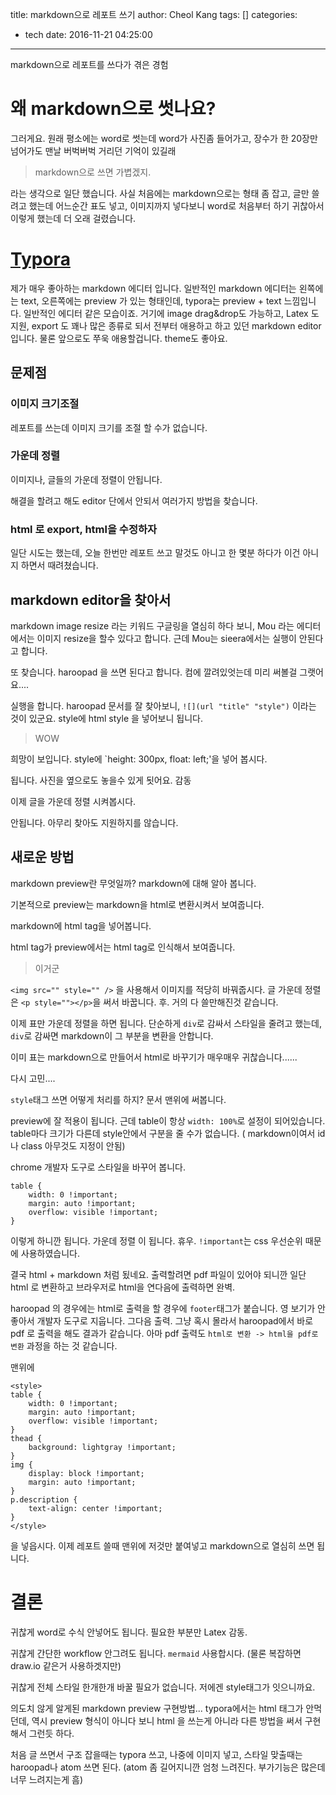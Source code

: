 title: markdown으로 레포트 쓰기
author: Cheol Kang
tags: []
categories:
  - tech
date: 2016-11-21 04:25:00
---
markdown으로 레포트를 쓰다가 겪은 경험

# 왜 markdown으로 썻나요?
그러게요. 원래 평소에는 word로 썻는데 word가 사진좀 들어가고, 장수가 한 20장만 넘어가도 맨날 버벅버벅 거리던 기억이 있길래
> markdown으로 쓰면 가볍겠지.

라는 생각으로 일단 했습니다. 사실 처음에는 markdown으로는 형태 좀 잡고, 글만 쓸려고 했는데 어느순간 표도 넣고, 이미지까지 넣다보니 word로 처음부터 하기 귀찮아서 이렇게 했는데 더 오래 걸렸습니다. 

# [Typora](http://www.typora.io)

제가 매우 좋아하는 markdown 에디터 입니다. 일반적인 markdown 에디터는 왼쪽에는 text, 오른쪽에는 preview 가 있는 형태인데, typora는 preview + text 느낌입니다. 일반적인 에디터 같은 모습이죠. 거기에 image drag&drop도 가능하고, Latex 도 지원, export 도 꽤나 많은 종류로 되서 전부터 애용하고 하고 있던 markdown editor 입니다. 물론 앞으로도 쭈욱 애용할겁니다. theme도 좋아요. 

## 문제점
### 이미지 크기조절
레포트를 쓰는데 이미지 크기를 조절 할 수가 없습니다.
### 가운데 정렬
이미지나, 글들의 가운데 정렬이 안됩니다.

해결을 할려고 해도 editor 단에서 안되서 여러가지 방법을 찾습니다.

### html 로 export, html을 수정하자
일단 시도는 했는데, 오늘 한번만 레포트 쓰고 말것도 아니고 한 몇분 하다가 이건 아니지 하면서 때려쳤습니다.


## markdown editor을 찾아서
markdown image resize 라는 키워드 구글링을 열심히 하다 보니, Mou 라는 에디터에서는 이미지 resize을 할수 있다고 합니다. 근데 Mou는 sieera에서는 실행이 안된다고 합니다.

또 찾습니다. haroopad 을 쓰면 된다고 합니다. 컴에 깔려있엇는데 미리 써볼걸 그랫어요....

실행을 합니다. haroopad 문서를 잘 찾아보니, `![](url "title" "style")` 이라는 것이 있군요. style에 html style 을 넣어보니 됩니다. 
> WOW

희망이 보입니다. style에 `height: 300px, float: left;'을 넣어 봅시다.

됩니다. 사진을 옆으로도 놓을수 있게 됫어요. 감동

이제 글을 가운데 정렬 시켜봅시다. 

안됩니다. 아무리 찾아도 지원하지를 않습니다.

## 새로운 방법
markdown preview란 무엇일까? markdown에 대해 알아 봅니다. 

기본적으로 preview는 markdown을 html로 변환시켜서 보여줍니다.

markdown에 html tag을 넣어봅니다.

html tag가 preview에서는 html tag로 인식해서 보여줍니다.

> 이거군

`<img src="" style="" />`
을 사용해서 이미지를 적당히 바꿔줍시다.
글 가운데 정렬은 `<p style=""></p>`을 써서 바꿉니다. 후. 거의 다 쓸만해진것 같습니다. 

이제 표만 가운데 정렬을 하면 됩니다. 단순하게 `div`로 감싸서 스타일을 줄려고 했는데, `div`로 감싸면 markdown이 그 부분을 변환을 안합니다.

이미 표는 markdown으로 만들어서 html로 바꾸기가 매우매우 귀찮습니다......

다시 고민....

`style`태그 쓰면 어떻게 처리를 하지? 문서 맨위에 써봅니다.

preview에 잘 적용이 됩니다. 근데 table이 항상 `width: 100%`로 설정이 되어있습니다. table마다 크기가 다른데 style안에서 구분을 줄 수가 없습니다. ( markdown이여서 id나 class 아무것도 지정이 안됨)

chrome 개발자 도구로 스타일을 바꾸어 봅니다.
```
table {
	width: 0 !important;
	margin: auto !important;
	overflow: visible !important;
}
```
이렇게 하니깐 됩니다. 가운데 정렬 이 됩니다. 휴우. `!important`는 css 우선순위 때문에 사용하였습니다.

결국 html + markdown 처럼 됬네요. 출력할려면 pdf 파일이 있어야 되니깐 일단 html 로 변환하고 브라우저로 html을 연다음에 출력하면 완벽.

haroopad 의 경우에는 html로 출력을 할 경우에 `footer`태그가 붙습니다. 영 보기가 안좋아서 개발자 도구로 지웁니다. 그다음 출력. 그냥 혹시 몰라서 haroopad에서 바로 pdf 로 출력을 해도 결과가 같습니다. 아마 pdf 출력도 `html로 변환 -> html을 pdf로 변환` 과정을 하는 것 같습니다.

맨위에
```
<style>
table {
	width: 0 !important;
	margin: auto !important;
	overflow: visible !important;
}
thead {
	background: lightgray !important;
}
img {
	display: block !important;
    margin: auto !important;
}
p.description {
	text-align: center !important;
}
</style>
```

을 넣읍시다. 이제 레포트 쓸때 맨위에 저것만 붙여넣고 markdown으로 열심히 쓰면 됩니다.


# 결론

귀찮게 word로 수식 안넣어도 됩니다. 필요한 부분만 Latex 감동.

귀찮게 간단한 workflow 안그려도 됩니다. `mermaid` 사용합시다. (물론 복잡하면 draw.io 같은거 사용하겟지만)

귀찮게 전체 스타일 한개한개 바꿀 필요가 없습니다. 저에겐 style태그가 잇으니까요.

의도치 않게 알게된 markdown preview 구현방법... typora에서는 html 태그가 안먹던데, 역시 preview 형식이 아니다 보니 html 을 쓰는게 아니라 다른 방법을 써서 구현해서 그런듯 하다. 

처음 글 쓰면서 구조 잡을때는 typora 쓰고, 나중에 이미지 넣고, 스타일 맞출때는 haroopad나 atom 쓰면 된다. (atom 좀 길어지니깐 엄청 느려진다. 부가기능은 많은데 너무 느려지는게 흠)

